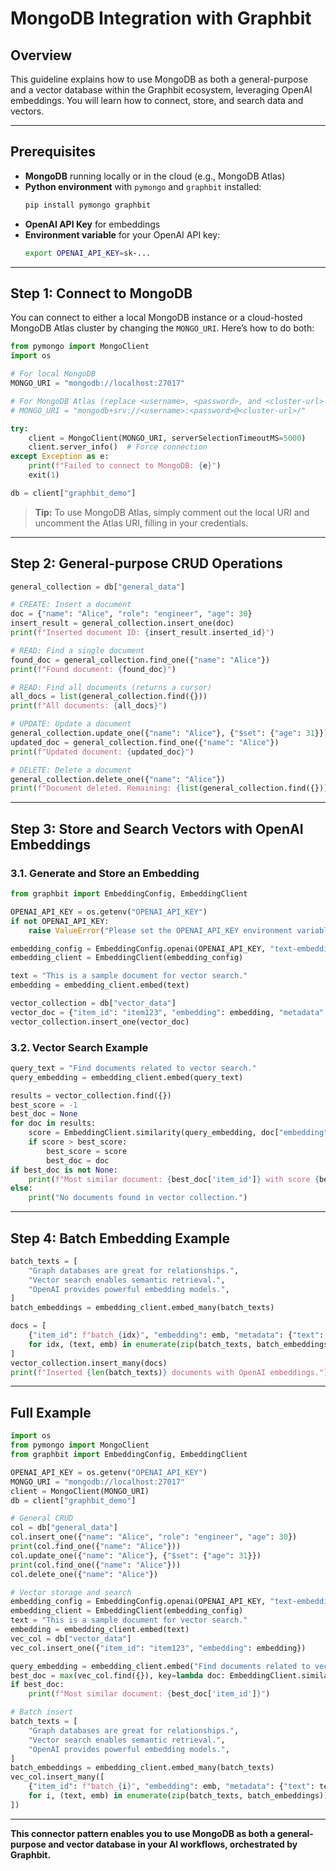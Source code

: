 # MongoDB Integration with Graphbit


## Overview

This guideline explains how to use MongoDB as both a general-purpose and a vector database within the Graphbit ecosystem, leveraging OpenAI embeddings. You will learn how to connect, store, and search data and vectors.

---

## Prerequisites

- **MongoDB** running locally or in the cloud (e.g., MongoDB Atlas)
- **Python environment** with `pymongo` and `graphbit` installed:
  ```bash
  pip install pymongo graphbit
  ```
- **OpenAI API Key** for embeddings
- **Environment variable** for your OpenAI API key:
  ```bash
  export OPENAI_API_KEY=sk-...
  ```

---

## Step 1: Connect to MongoDB

You can connect to either a local MongoDB instance or a cloud-hosted MongoDB Atlas cluster by changing the `MONGO_URI`. Here’s how to do both:

```python
from pymongo import MongoClient
import os

# For local MongoDB
MONGO_URI = "mongodb://localhost:27017"

# For MongoDB Atlas (replace <username>, <password>, and <cluster-url> with your details)
# MONGO_URI = "mongodb+srv://<username>:<password>@<cluster-url>/"

try:
    client = MongoClient(MONGO_URI, serverSelectionTimeoutMS=5000)
    client.server_info()  # Force connection
except Exception as e:
    print(f"Failed to connect to MongoDB: {e}")
    exit(1)

db = client["graphbit_demo"]
```

> **Tip:** To use MongoDB Atlas, simply comment out the local URI and uncomment the Atlas URI, filling in your credentials.

---

## Step 2: General-purpose CRUD Operations

```python
general_collection = db["general_data"]

# CREATE: Insert a document
doc = {"name": "Alice", "role": "engineer", "age": 30}
insert_result = general_collection.insert_one(doc)
print(f"Inserted document ID: {insert_result.inserted_id}")

# READ: Find a single document
found_doc = general_collection.find_one({"name": "Alice"})
print(f"Found document: {found_doc}")

# READ: Find all documents (returns a cursor)
all_docs = list(general_collection.find({}))
print(f"All documents: {all_docs}")

# UPDATE: Update a document
general_collection.update_one({"name": "Alice"}, {"$set": {"age": 31}})
updated_doc = general_collection.find_one({"name": "Alice"})
print(f"Updated document: {updated_doc}")

# DELETE: Delete a document
general_collection.delete_one({"name": "Alice"})
print(f"Document deleted. Remaining: {list(general_collection.find({}))}")

```

---

## Step 3: Store and Search Vectors with OpenAI Embeddings

### 3.1. Generate and Store an Embedding

```python
from graphbit import EmbeddingConfig, EmbeddingClient

OPENAI_API_KEY = os.getenv("OPENAI_API_KEY")
if not OPENAI_API_KEY:
    raise ValueError("Please set the OPENAI_API_KEY environment variable.")

embedding_config = EmbeddingConfig.openai(OPENAI_API_KEY, "text-embedding-3-small")
embedding_client = EmbeddingClient(embedding_config)

text = "This is a sample document for vector search."
embedding = embedding_client.embed(text)

vector_collection = db["vector_data"]
vector_doc = {"item_id": "item123", "embedding": embedding, "metadata": {"category": "test"}}
vector_collection.insert_one(vector_doc)
```

### 3.2. Vector Search Example

```python
query_text = "Find documents related to vector search."
query_embedding = embedding_client.embed(query_text)

results = vector_collection.find({})
best_score = -1
best_doc = None
for doc in results:
    score = EmbeddingClient.similarity(query_embedding, doc["embedding"])
    if score > best_score:
        best_score = score
        best_doc = doc
if best_doc is not None:
    print(f"Most similar document: {best_doc['item_id']} with score {best_score:.4f}")
else:
    print("No documents found in vector collection.")
```

---

## Step 4: Batch Embedding Example

```python
batch_texts = [
    "Graph databases are great for relationships.",
    "Vector search enables semantic retrieval.",
    "OpenAI provides powerful embedding models.",
]
batch_embeddings = embedding_client.embed_many(batch_texts)

docs = [
    {"item_id": f"batch_{idx}", "embedding": emb, "metadata": {"text": text}}
    for idx, (text, emb) in enumerate(zip(batch_texts, batch_embeddings))
]
vector_collection.insert_many(docs)
print(f"Inserted {len(batch_texts)} documents with OpenAI embeddings.")
```

---

## Full Example

```python
import os
from pymongo import MongoClient
from graphbit import EmbeddingConfig, EmbeddingClient

OPENAI_API_KEY = os.getenv("OPENAI_API_KEY")
MONGO_URI = "mongodb://localhost:27017"
client = MongoClient(MONGO_URI)
db = client["graphbit_demo"]

# General CRUD
col = db["general_data"]
col.insert_one({"name": "Alice", "role": "engineer", "age": 30})
print(col.find_one({"name": "Alice"}))
col.update_one({"name": "Alice"}, {"$set": {"age": 31}})
print(col.find_one({"name": "Alice"}))
col.delete_one({"name": "Alice"})

# Vector storage and search
embedding_config = EmbeddingConfig.openai(OPENAI_API_KEY, "text-embedding-3-small")
embedding_client = EmbeddingClient(embedding_config)
text = "This is a sample document for vector search."
embedding = embedding_client.embed(text)
vec_col = db["vector_data"]
vec_col.insert_one({"item_id": "item123", "embedding": embedding})

query_embedding = embedding_client.embed("Find documents related to vector search.")
best_doc = max(vec_col.find({}), key=lambda doc: EmbeddingClient.similarity(query_embedding, doc["embedding"]), default=None)
if best_doc:
    print(f"Most similar document: {best_doc['item_id']}")

# Batch insert
batch_texts = [
    "Graph databases are great for relationships.",
    "Vector search enables semantic retrieval.",
    "OpenAI provides powerful embedding models.",
]
batch_embeddings = embedding_client.embed_many(batch_texts)
vec_col.insert_many([
    {"item_id": f"batch_{i}", "embedding": emb, "metadata": {"text": text}}
    for i, (text, emb) in enumerate(zip(batch_texts, batch_embeddings))
])
```

---

**This connector pattern enables you to use MongoDB as both a general-purpose and vector database in your AI workflows, orchestrated by Graphbit.** 
